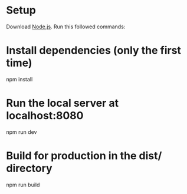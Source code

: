 # Setup
Download [Node.js](https://nodejs.org/en/download/).
Run this followed commands:

# Install dependencies (only the first time)
npm install

# Run the local server at localhost:8080
npm run dev

# Build for production in the dist/ directory
npm run build